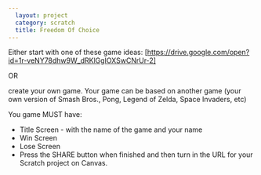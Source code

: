 ```yaml
---
  layout: project
  category: scratch
  title: Freedom Of Choice
---
```


Either start with one of these game ideas: [https://drive.google.com/open?id=1r-veNY78dhw9W_dRKlGgIOXSwCNrUr-2]

OR

create your own game. Your game can be based on another game (your own version of Smash Bros., Pong, Legend of Zelda, Space Invaders, etc)

You game MUST have:

- Title Screen - with the name of the game and your name
- Win Screen
- Lose Screen
- Press the SHARE button when finished and then turn in the URL for your Scratch project on Canvas.
